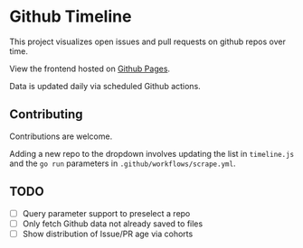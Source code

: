 # Github Timeline

This project visualizes open issues and pull requests on github repos over time.

View the frontend hosted on [Github Pages](https://rifelpet.github.io/github-timeline/).

Data is updated daily via scheduled Github actions.

## Contributing

Contributions are welcome.

Adding a new repo to the dropdown involves updating the list in `timeline.js` and the `go run` parameters in `.github/workflows/scrape.yml`.

## TODO
- [ ] Query parameter support to preselect a repo
- [ ] Only fetch Github data not already saved to files
- [ ] Show distribution of Issue/PR age via cohorts
